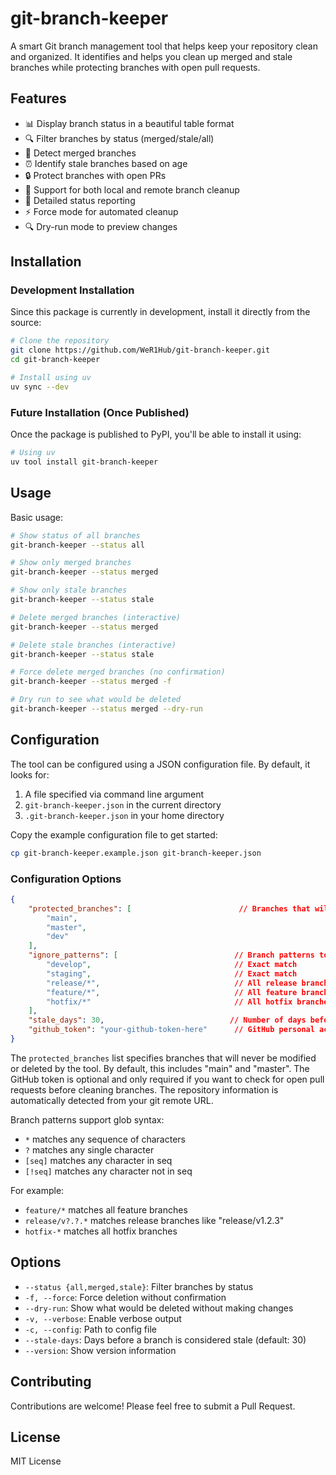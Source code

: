 # git-branch-keeper

A smart Git branch management tool that helps keep your repository clean and organized. It identifies and helps you clean up merged and stale branches while protecting branches with open pull requests.

## Features

- 📊 Display branch status in a beautiful table format
- 🔍 Filter branches by status (merged/stale/all)
- 🔄 Detect merged branches
- ⏰ Identify stale branches based on age
- 🔒 Protect branches with open PRs
- 🚀 Support for both local and remote branch cleanup
- 📝 Detailed status reporting
- ⚡ Force mode for automated cleanup
- 🔍 Dry-run mode to preview changes

## Installation

### Development Installation

Since this package is currently in development, install it directly from the source:

```bash
# Clone the repository
git clone https://github.com/WeR1Hub/git-branch-keeper.git
cd git-branch-keeper

# Install using uv
uv sync --dev
```

### Future Installation (Once Published)

Once the package is published to PyPI, you'll be able to install it using:

```bash
# Using uv
uv tool install git-branch-keeper
```

## Usage

Basic usage:

```bash
# Show status of all branches
git-branch-keeper --status all

# Show only merged branches
git-branch-keeper --status merged

# Show only stale branches
git-branch-keeper --status stale

# Delete merged branches (interactive)
git-branch-keeper --status merged

# Delete stale branches (interactive)
git-branch-keeper --status stale

# Force delete merged branches (no confirmation)
git-branch-keeper --status merged -f

# Dry run to see what would be deleted
git-branch-keeper --status merged --dry-run
```

## Configuration

The tool can be configured using a JSON configuration file. By default, it looks for:
1. A file specified via command line argument
2. `git-branch-keeper.json` in the current directory
3. `.git-branch-keeper.json` in your home directory

Copy the example configuration file to get started:

```bash
cp git-branch-keeper.example.json git-branch-keeper.json
```

### Configuration Options

```json
{
    "protected_branches": [                        // Branches that will never be modified
        "main",
        "master",
        "dev"
    ],
    "ignore_patterns": [                          // Branch patterns to ignore (glob syntax)
        "develop",                                // Exact match
        "staging",                                // Exact match
        "release/*",                              // All release branches
        "feature/*",                              // All feature branches
        "hotfix/*"                                // All hotfix branches
    ],
    "stale_days": 30,                            // Number of days before a branch is considered stale
    "github_token": "your-github-token-here"      // GitHub personal access token (optional)
}
```

The `protected_branches` list specifies branches that will never be modified or deleted by the tool. By default, this includes "main" and "master". The GitHub token is optional and only required if you want to check for open pull requests before cleaning branches. The repository information is automatically detected from your git remote URL.

Branch patterns support glob syntax:
- `*` matches any sequence of characters
- `?` matches any single character
- `[seq]` matches any character in seq
- `[!seq]` matches any character not in seq

For example:
- `feature/*` matches all feature branches
- `release/v?.?.*` matches release branches like "release/v1.2.3"
- `hotfix-*` matches all hotfix branches

## Options

- `--status {all,merged,stale}`: Filter branches by status
- `-f, --force`: Force deletion without confirmation
- `--dry-run`: Show what would be deleted without making changes
- `-v, --verbose`: Enable verbose output
- `-c, --config`: Path to config file
- `--stale-days`: Days before a branch is considered stale (default: 30)
- `--version`: Show version information

## Contributing

Contributions are welcome! Please feel free to submit a Pull Request.

## License

MIT License
